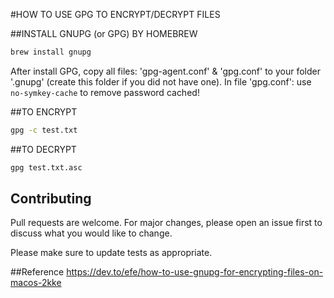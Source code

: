 #HOW TO USE GPG TO ENCRYPT/DECRYPT FILES

##INSTALL GNUPG (or GPG) BY HOMEBREW
```zsh
brew install gnupg
```
After install GPG, copy all files: 'gpg-agent.conf' & 'gpg.conf' to your folder '.gnupg' (create this folder if you did not 
have one). In file 'gpg.conf': use ```no-symkey-cache``` to remove password cached!

##TO ENCRYPT
```zsh
gpg -c test.txt
```

##TO DECRYPT
```zsh
gpg test.txt.asc
```

## Contributing
Pull requests are welcome. For major changes, please open an issue first to discuss what you would like to change.

Please make sure to update tests as appropriate.

##Reference 
https://dev.to/efe/how-to-use-gnupg-for-encrypting-files-on-macos-2kke
